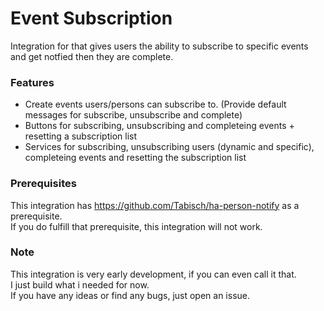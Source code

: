 # Event Subscription

Integration for that gives users the ability to subscribe to specific events and get notfied then they are complete.

### Features
- Create events users/persons can subscribe to. (Provide default messages for subscribe, unsubscribe and complete)
- Buttons for subscribing, unsubscribing and completeing events + resetting a subscription list
- Services for subscribing, unsubscribing users (dynamic and specific), completeing events and resetting the subscription list

### Prerequisites
This integration has https://github.com/Tabisch/ha-person-notify as a prerequisite. \
If you do fulfill that prerequisite, this integration will not work.

### Note
This integration is very early development, if you can even call it that. \
I just build what i needed for now. \
If you have any ideas or find any bugs, just open an issue.